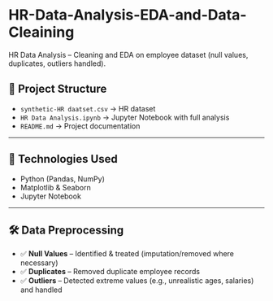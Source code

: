 # HR-Data-Analysis-EDA-and-Data-Cleaining
HR Data Analysis – Cleaning and EDA on employee dataset (null values, duplicates, outliers handled).
## 📂 Project Structure
- `synthetic-HR daatset.csv` → HR dataset
- `HR Data Analysis.ipynb` → Jupyter Notebook with full analysis
- `README.md` → Project documentation

---

## 🔧 Technologies Used
- Python (Pandas, NumPy)
- Matplotlib & Seaborn
- Jupyter Notebook

---

## 🛠️ Data Preprocessing
- ✅ **Null Values** – Identified & treated (imputation/removed where necessary)  
- ✅ **Duplicates** – Removed duplicate employee records  
- ✅ **Outliers** – Detected extreme values (e.g., unrealistic ages, salaries) and handled

  
